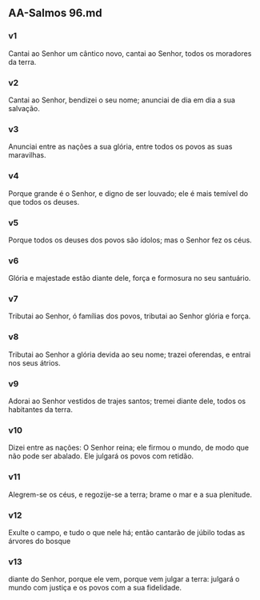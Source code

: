 ## AA-Salmos 96.md
### v1
 Cantai ao Senhor um cântico novo, cantai ao Senhor, todos os moradores da terra.
### v2
 Cantai ao Senhor, bendizei o seu nome; anunciai de dia em dia a sua salvação.
### v3
 Anunciai entre as nações a sua glória, entre todos os povos as suas maravilhas.
### v4
 Porque grande é o Senhor, e digno de ser louvado; ele é mais temível do que todos os deuses.
### v5
 Porque todos os deuses dos povos são ídolos; mas o Senhor fez os céus.
### v6
 Glória e majestade estão diante dele, força e formosura no seu santuário.
### v7
 Tributai ao Senhor, ó famílias dos povos, tributai ao Senhor glória e força.
### v8
 Tributai ao Senhor a glória devida ao seu nome; trazei oferendas, e entrai nos seus átrios.
### v9
 Adorai ao Senhor vestidos de trajes santos; tremei diante dele, todos os habitantes da terra.
### v10
 Dizei entre as nações: O Senhor reina; ele firmou o mundo, de modo que não pode ser abalado. Ele julgará os povos com retidão.
### v11
 Alegrem-se os céus, e regozije-se a terra; brame o mar e a sua plenitude.
### v12
 Exulte o campo, e tudo o que nele há; então cantarão de júbilo todas as árvores do bosque
### v13
 diante do Senhor, porque ele vem, porque vem julgar a terra: julgará o mundo com justiça e os povos com a sua fidelidade.

